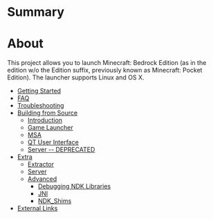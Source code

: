 # Summary

# About

This project allows you to launch Minecraft: Bedrock Edition (as in the
edition w/o the Edition suffix, previously known as Minecraft: Pocket
Edition). The launcher supports Linux and OS X.

- [Getting Started](./getting_started/index.md)
- [FAQ](./faq/index.md)
- [Troubleshooting](./troubleshooting/index.md)
- [Building from Source](./source_build/index.md)
  - [Introduction](./source_build/intro.md)
  - [Game Launcher](./source_build/launcher.md)
  - [MSA](./source_build/msa.md)
  - [QT User Interface](./source_build/ui.md)
  - [Server -- DEPRECATED](./source_build/server.md)
- [Extra](./extra/index.md)
  - [Extractor](./extra/extractor/index.md)
  - [Server](./extra/server/index.md)
  - [Advanced](./extra/advanced/index.md)
    - [Debugging NDK Libraries](./extra/advanced/debugging_ndk_libraries/index.md)
    - [JNI](./extra/advanced/jni/index.md)
    - [NDK_Shims](./extra/advanced/ndk_shims/index.md)
- [External Links](./external_links/index.md)

